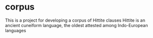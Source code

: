 # corpus
This is a project for developing a corpus of Hittite clauses
Hittite is an ancient cuneiform language, the oldest attested among Indo-European languages
